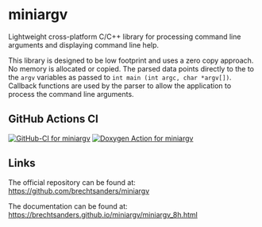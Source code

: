 # miniargv

Lightweight cross-platform C/C++ library for processing command line arguments and displaying command line help.

This library is designed to be low footprint and uses a zero copy approach.
No memory is allocated or copied.
The parsed data points directly to the to the `argv` variables as passed to `int main (int argc, char *argv[])`.
Callback functions are used by the parser to allow the application to process the command line arguments.

## GitHub Actions CI
[![GitHub-CI for miniargv](https://github.com/brechtsanders/miniargv/workflows/GitHub-CI%20for%20miniargv/badge.svg)](https://github.com/brechtsanders/miniargv/actions)
[![Doxygen Action for miniargv](https://github.com/brechtsanders/miniargv/actions/workflows/miniargv-doxygen.yml/badge.svg)](https://github.com/brechtsanders/miniargv/actions/workflows/miniargv-doxygen.yml)

## Links
The official repository can be found at: https://github.com/brechtsanders/miniargv

The documentation can be found at: https://brechtsanders.github.io/miniargv/miniargv_8h.html
